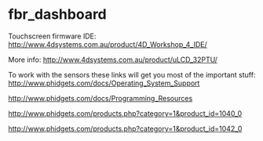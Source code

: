 # fbr_dashboard

Touchscreen firmware IDE:
http://www.4dsystems.com.au/product/4D_Workshop_4_IDE/

More info:
http://www.4dsystems.com.au/product/uLCD_32PTU/


To work with the sensors these links will get you most of the important stuff:
http://www.phidgets.com/docs/Operating_System_Support

http://www.phidgets.com/docs/Programming_Resources

http://www.phidgets.com/products.php?category=1&product_id=1040_0

http://www.phidgets.com/products.php?category=1&product_id=1042_0


